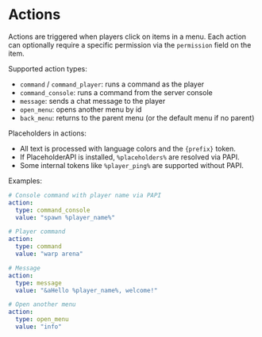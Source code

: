 # Actions

Actions are triggered when players click on items in a menu. Each action can optionally require a specific permission via the `permission` field on the item.

Supported action types:
- `command` / `command_player`: runs a command as the player
- `command_console`: runs a command from the server console
- `message`: sends a chat message to the player
- `open_menu`: opens another menu by id
- `back_menu`: returns to the parent menu (or the default menu if no parent)

Placeholders in actions:
- All text is processed with language colors and the `{prefix}` token.
- If PlaceholderAPI is installed, `%placeholders%` are resolved via PAPI.
- Some internal tokens like `%player_ping%` are supported without PAPI.

Examples:
```yml
# Console command with player name via PAPI
action:
  type: command_console
  value: "spawn %player_name%"

# Player command
action:
  type: command
  value: "warp arena"

# Message
action:
  type: message
  value: "&aHello %player_name%, welcome!"

# Open another menu
action:
  type: open_menu
  value: "info"
```